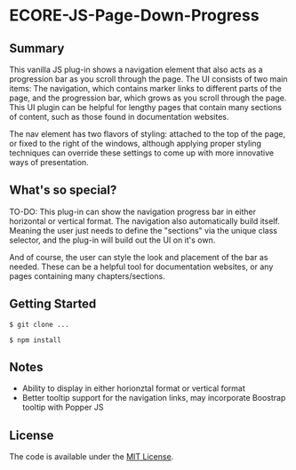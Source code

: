 # ECORE-JS-Page-Down-Progress

## Summary

This vanilla JS plug-in shows a navigation element that also acts as a progression bar as you scroll through the page. The UI consists of two main items: The navigation, which contains marker links to different parts of the page, and the progression bar, which grows as you scroll through the page. This UI plugin can be helpful for lengthy pages that contain many sections of content, such as those found in documentation websites.

The nav element has two flavors of styling: attached to the top of the page, or fixed to the right of the windows, although applying proper styling techniques can override these settings to come up with more innovative ways of presentation.

## What's so special?

TO-DO: This plug-in can show the navigation progress bar in either horizontal or vertical format. The navigation also automatically build itself. Meaning the user just needs to define the "sections" via the unique class selector, and the plug-in will build out the UI on it's own.

And of course, the user can style the look and placement of the bar as needed. These can be a helpful tool for documentation websites, or any pages containing many chapters/sections.

## Getting Started

```
$ git clone ...
```

```npm
$ npm install
```

## Notes

-   Ability to display in either horionztal format or vertical format
-   Better tooltip support for the navigation links, may incorporate Boostrap tooltip with Popper JS

## License

The code is available under the [MIT License](LICENSE.md).
